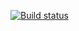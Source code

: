 [![Build status](https://ci.appveyor.com/api/projects/status/ya51ajquwyw33p86?svg=true)](https://ci.appveyor.com/project/Evgeniy0811/java-web-testing)